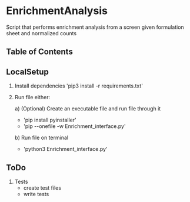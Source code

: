 # EnrichmentAnalysis

Script that performs enrichment analysis from a screen given formulation sheet and normalized counts

## Table of Contents

## LocalSetup
1) Install dependencies
'pip3 install -r requirements.txt'

2) Run file either:
	
	a) (Optional) Create an executable file and run file through it
	* 'pip install pyinstaller'
	* 'pip --onefile -w Enrichment_interface.py'

	b) Run file on terminal
	* 'python3 Enrichment_interface.py'

## ToDo
1) Tests
	* create test files
	* write tests
